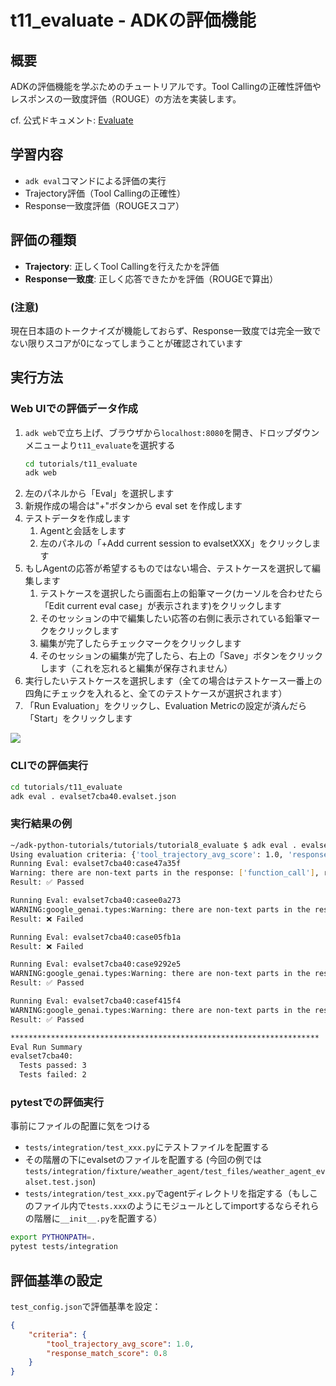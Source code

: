 # t11_evaluate - ADKの評価機能

## 概要
ADKの評価機能を学ぶためのチュートリアルです。Tool Callingの正確性評価やレスポンスの一致度評価（ROUGE）の方法を実装します。

cf. 公式ドキュメント: [Evaluate](https://google.github.io/adk-docs/evaluate/)

## 学習内容
- `adk eval`コマンドによる評価の実行
- Trajectory評価（Tool Callingの正確性）
- Response一致度評価（ROUGEスコア）

## 評価の種類
- **Trajectory**: 正しくTool Callingを行えたかを評価
- **Response一致度**: 正しく応答できたかを評価（ROUGEで算出）

### (注意)
現在日本語のトークナイズが機能しておらず、Response一致度では完全一致でない限りスコアが0になってしまうことが確認されています

## 実行方法

### Web UIでの評価データ作成
1. `adk web`で立ち上げ、ブラウザから`localhost:8080`を開き、ドロップダウンメニューより`t11_evaluate`を選択する
    ```bash
    cd tutorials/t11_evaluate
    adk web
    ```
1. 左のパネルから「Eval」を選択します
1. 新規作成の場合は"+"ボタンから eval set を作成します
1. テストデータを作成します
    1. Agentと会話をします
    1. 左のパネルの「+Add current session to evalsetXXX」をクリックします
1. もしAgentの応答が希望するものではない場合、テストケースを選択して編集します
    1. テストケースを選択したら画面右上の鉛筆マーク(カーソルを合わせたら「Edit current eval case」が表示されます)をクリックします
    1. そのセッションの中で編集したい応答の右側に表示されている鉛筆マークをクリックします
    1. 編集が完了したらチェックマークをクリックします
    1. そのセッションの編集が完了したら、右上の「Save」ボタンをクリックします（これを忘れると編集が保存されません）
1. 実行したいテストケースを選択します（全ての場合はテストケース一番上の四角にチェックを入れると、全てのテストケースが選択されます）
1. 「Run Evaluation」をクリックし、Evaluation Metricの設定が済んだら「Start」をクリックします

![](/assets/adk_eval.gif)


### CLIでの評価実行
```bash
cd tutorials/t11_evaluate
adk eval . evalset7cba40.evalset.json
```

### 実行結果の例
```bash
~/adk-python-tutorials/tutorials/tutorial8_evaluate $ adk eval . evalset7cba40.evalset.json
Using evaluation criteria: {'tool_trajectory_avg_score': 1.0, 'response_match_score': 0.8}
Running Eval: evalset7cba40:case47a35f
Warning: there are non-text parts in the response: ['function_call'], returning concatenated text result from text parts. Check the full candidates.content.parts accessor to get the full model response.
Result: ✅ Passed

Running Eval: evalset7cba40:casee0a273
WARNING:google_genai.types:Warning: there are non-text parts in the response: ['function_call'], returning concatenated text result from text parts. Check the full candidates.content.parts accessor to get the full model response.
Result: ❌ Failed

Running Eval: evalset7cba40:case05fb1a
Result: ❌ Failed

Running Eval: evalset7cba40:case9292e5
WARNING:google_genai.types:Warning: there are non-text parts in the response: ['function_call'], returning concatenated text result from text parts. Check the full candidates.content.parts accessor to get the full model response.
Result: ✅ Passed

Running Eval: evalset7cba40:casef415f4
WARNING:google_genai.types:Warning: there are non-text parts in the response: ['function_call'], returning concatenated text result from text parts. Check the full candidates.content.parts accessor to get the full model response.
Result: ✅ Passed

*********************************************************************
Eval Run Summary
evalset7cba40:
  Tests passed: 3
  Tests failed: 2
```

### pytestでの評価実行

事前にファイルの配置に気をつける
- `tests/integration/test_xxx.py`にテストファイルを配置する
- その階層の下にevalsetのファイルを配置する (今回の例では`tests/integration/fixture/weather_agent/test_files/weather_agent_evalset.test.json`)
- `tests/integration/test_xxx.py`でagentディレクトリを指定する（もしこのファイル内で`tests.xxx`のようにモジュールとしてimportするならそれらの階層に`__init__.py`を配置する）

```bash
export PYTHONPATH=.
pytest tests/integration
```


## 評価基準の設定
`test_config.json`で評価基準を設定：
```json
{
    "criteria": {
        "tool_trajectory_avg_score": 1.0,
        "response_match_score": 0.8
    }
}
```